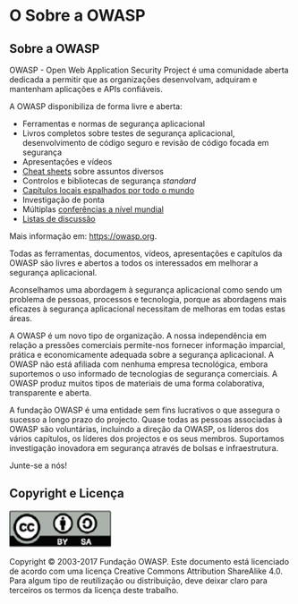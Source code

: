 # O Sobre a OWASP

## Sobre a OWASP

OWASP - Open Web Application Security Project é uma comunidade aberta dedicada
a permitir que as organizações desenvolvam, adquiram e mantenham aplicações e
APIs confiáveis.

A OWASP disponibiliza de forma livre e aberta:

* Ferramentas e normas de segurança aplicacional
* Livros completos sobre testes de segurança aplicacional, desenvolvimento
  de código seguro e revisão de código focada em segurança
* Apresentações e vídeos
* [Cheat sheets][1] sobre assuntos diversos
* Controlos e bibliotecas de segurança _standard_
* [Capítulos locais espalhados por todo o mundo][2]
* Investigação de ponta
* Múltiplas [conferências a nível mundial][3]
* [Listas de discussão][4]

Mais informação em: https://owasp.org.

Todas as ferramentas, documentos, vídeos, apresentações e capítulos da OWASP
são livres e abertos a todos os interessados em melhorar a segurança
aplicacional.

Aconselhamos uma abordagem à segurança aplicacional como sendo um problema de
pessoas, processos e tecnologia, porque as abordagens mais eficazes à segurança
aplicacional necessitam de melhoras em todas estas áreas.

A OWASP é um novo tipo de organização. A nossa independência em relação a
pressões comerciais permite-nos fornecer informação imparcial, prática e
economicamente adequada sobre a segurança aplicacional. A OWASP não está
afiliada com nenhuma empresa tecnológica, embora suportemos o uso informado de
tecnologias de segurança comerciais. A OWASP produz muitos tipos de materiais
de uma forma colaborativa, transparente e aberta.

A fundação OWASP é uma entidade sem fins lucrativos o que assegura o sucesso a
longo prazo do projecto. Quase todas as pessoas associadas à OWASP são
voluntárias, incluindo a direção da OWASP, os líderos dos vários capítulos, os
líderes dos projectos e os seus membros. Suportamos investigação inovadora em
segurança através de bolsas e infraestrutura.

Junte-se a nós!

## Copyright e Licença

![license](images/license.png)

Copyright © 2003-2017 Fundação OWASP. Este documento está licenciado de acordo
com uma licença Creative Commons Attribution ShareAlike 4.0. Para algum tipo de
reutilização ou distribuição, deve deixar claro para terceiros os termos da
licença deste trabalho.

[1]: https://cheatsheetseries.owasp.org/
[2]: https://owasp.org/chapters/

[3]: https://owasp.org/events/
[4]: https://lists.owasp.org/mailman/listinfo

